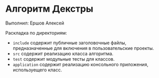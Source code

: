 # Алгоритм Декстры

Выполнил: Ершов Алексей

Раскладка по директориям:

  - `include` содержит публичные заголовочные файлы, предназначенные для
    включения в пользовательские проекты.
  - `src` содержит реализацию класса алгоритма.
  - `test` содержит модульные тесты для классов.
  - `application` содержит реализацию консольного приложения, используещего
    класс.

<!-- - `docs` содержит документацию на класс. -->

